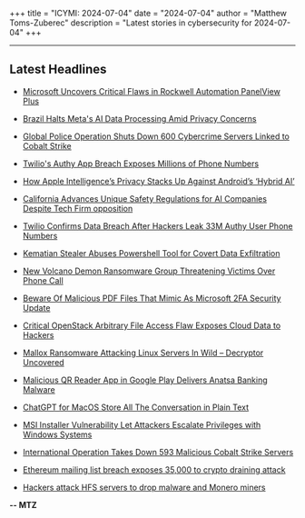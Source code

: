 +++
title = "ICYMI: 2024-07-04"
date = "2024-07-04"
author = "Matthew Toms-Zuberec"
description = "Latest stories in cybersecurity for 2024-07-04"
+++

---------------------------------------------------------------------------
## Latest Headlines
- [Microsoft Uncovers Critical Flaws in Rockwell Automation PanelView Plus](https://thehackernews.com/2024/07/microsoft-uncovers-critical-flaws-in.html)

- [Brazil Halts Meta's AI Data Processing Amid Privacy Concerns](https://thehackernews.com/2024/07/brazil-halts-metas-ai-data-processing.html)

- [Global Police Operation Shuts Down 600 Cybercrime Servers Linked to Cobalt Strike](https://thehackernews.com/2024/07/global-police-operation-shuts-down-600.html)

- [Twilio's Authy App Breach Exposes Millions of Phone Numbers](https://thehackernews.com/2024/07/twilios-authy-app-breach-exposes.html)

- [How Apple Intelligence’s Privacy Stacks Up Against Android’s ‘Hybrid AI’](https://www.wired.com/story/apple-intelligence-android-hybrid-ai-privacy/)

- [California Advances Unique Safety Regulations for AI Companies Despite Tech Firm opposition](https://www.securityweek.com/california-advances-unique-safety-regulations-for-ai-companies-despite-tech-firm-opposition/)

- [Twilio Confirms Data Breach After Hackers Leak 33M Authy User Phone Numbers](https://www.securityweek.com/twilio-confirms-data-breach-after-hackers-leak-33m-authy-user-phone-numbers/)

- [Kematian Stealer Abuses Powershell Tool for Covert Data Exfiltration](https://cybersecuritynews.com/kematian-stealer-abuses-powershell/)

- [New Volcano Demon Ransomware Group Threatening Victims Over Phone Call](https://cybersecuritynews.com/ransomware-threats-via-phone-calls/)

- [Beware Of Malicious PDF Files That Mimic As Microsoft 2FA Security Update](https://cybersecuritynews.com/malicious-pdf-microsoft-2fa-warning/)

- [Critical OpenStack Arbitrary File Access Flaw Exposes Cloud Data to Hackers](https://cybersecuritynews.com/openstack-arbitrary-file-access-flaw/)

- [Mallox Ransomware Attacking Linux Servers In Wild – Decryptor Uncovered](https://cybersecuritynews.com/mallox-ransomware-linux-servers/)

- [Malicious QR Reader App in Google Play Delivers Anatsa Banking Malware](https://cybersecuritynews.com/malicious-qr-reader/)

- [ChatGPT for MacOS Store All The Conversation in Plain Text](https://cybersecuritynews.com/chatgpt-for-macos-store-all-the-conversation-in-plain-text/)

- [MSI Installer Vulnerability Let Attackers Escalate Privileges with Windows Systems](https://cybersecuritynews.com/msi-installer-vulnerability-windows/)

- [International Operation Takes Down 593 Malicious Cobalt Strike Servers](https://cybersecuritynews.com/593-malicious-cobalt-strike-servers/)

- [Ethereum mailing list breach exposes 35,000 to crypto draining attack](https://www.bleepingcomputer.com/news/security/ethereum-mailing-list-breach-exposes-35-000-to-crypto-draining-attack/)

- [Hackers attack HFS servers to drop malware and Monero miners](https://www.bleepingcomputer.com/news/security/hackers-attack-hfs-servers-to-drop-malware-and-monero-miners/)

**-- MTZ**